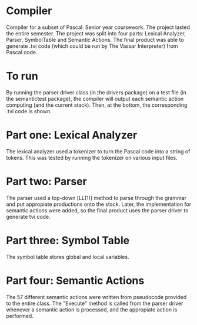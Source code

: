 # Compiler
Compiler for a subset of Pascal. Senior year coursework. The project lasted the entire semester.
The project was split into four parts: Lexical Analyzer, Parser, SymbolTable and Semantic Actions.
The final product was able to generate .tvi code (which could be run by The Vassar Interpreter) from Pascal code.

# To run
By running the parser driver class (in the drivers package) on a test file (in the semantictest package),
the compiler will output each semantic action computing (and the current stack).
Then, at the bottom, the corresponding .tvi code is shown.

# Part one: Lexical Analyzer
The lexical analyzer used a tokenizer to turn the Pascal code into a string of tokens.
This was tested by running the tokenizer on various input files.

# Part two: Parser
The parser used a top-down [LL(1)] method to parse through the grammar and put appropiate productions onto the stack.
Later, the implementation for semantic actions were added, so the final product uses the parser driver to generate tvi code.

# Part three: Symbol Table
The symbol table stores global and local variables.

# Part four: Semantic Actions
The 57 different semantic actions were written from pseudocode provided to the entire class.
The "Execute" method is called from the parser driver whenever a semantic action is processed, and the appropiate action is performed.
